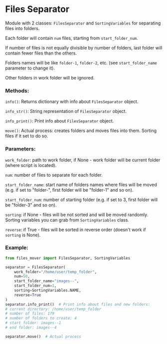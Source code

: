 # Files Separator 
Module with 2 classes: `FilesSeparator` and `SortingVariables` for separating files into folders.

Each folder will contain `num` files, starting from `start_folder_num`.

If number of files is not equally divisible by number of folders, last folder will contain fewer files than the others.

Folders names will be like `folder-1`, `folder-2`, etc. (see `start_folder_name` parameter to change it).

Other folders in work folder will be ignored.

### Methods:

`info()`: Returns dictionary with info about `FilesSeparator` object.

`info_str()`: String representation of `FilesSeparator` object.

`info_print()`: Print info about `FilesSeparator` object.

`move()`: Actual process: creates folders and moves files into them. Sorting files if it set to do so.

### Parameters:

`work_folder`: path to work folder, if None - work folder will be current folder (where script is located).

`num`: number of files to separate for each folder.

`start_folder_name`: start name of folders names where files will be moved (e.g. if set to "folder-", first folder will be "folder-1" and so on).

`start_folder_num`: number of starting folder (e.g. if set to 3, first folder will be "folder-3" and so on).

`sorting`: if None - files will be not sorted and will be moved randomly. Sorting variables you can grab from `SortingVariables` class.

`reverse`: if True - files will be sorted in reverse order (doesn't work if `sorting` is None).

### Example:
```python
from files_mover import FilesSeparator, SortingVariables

separator = FilesSeparator(
    work_folder="/home/user/temp_folder",
    num=50,
    start_folder_name="images--",
    start_folder_num=1,
    sorting=SortingVariables.NAME,
    reverse=True
)
separator.info_print()  # Print info about files and new folders:
# current directory: /home/user/temp_folder
# number of files: 179
# number of folders to create: 4
# start folder: images--1
# end folder: images--4

separator.move()  # Actual process
```

